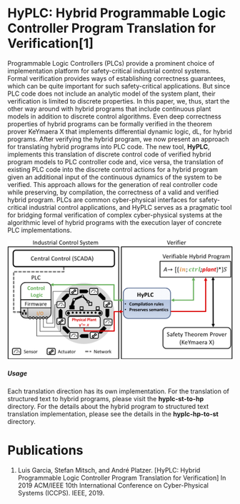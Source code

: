 # HyPLC: Hybrid Programmable Logic Controller Program Translation for Verification[1]
Programmable Logic Controllers (PLCs) provide a prominent choice of implementation platform for safety-critical industrial control systems. Formal verification provides ways of establishing correctness guarantees, which can be quite important for such safety-critical applications. But since PLC code does not include an analytic model of the system plant, their verification is limited to discrete properties. In this paper, we, thus, start the other way around with hybrid programs that include continuous plant models in addition to discrete control algorithms. Even deep correctness properties of hybrid programs can be formally verified in the theorem prover KeYmaera X that implements differential dynamic logic, dL, for hybrid programs. After verifying the hybrid program, we now present an approach for translating hybrid programs into PLC code. The new tool, **HyPLC**, implements this translation of discrete control code of verified hybrid program models to PLC controller code and, vice versa, the translation of existing PLC code into the discrete control actions for a hybrid program given an additional input of the continuous dynamics of the system to be verified. This approach allows for the generation of real controller code while preserving, by compilation, the correctness of a valid and verified hybrid program. PLCs are common cyber-physical interfaces for safety-critical industrial control applications, and HyPLC serves as a pragmatic tool for bridging formal verification of complex cyber-physical systems at the algorithmic level of hybrid programs with the execution layer of concrete PLC implementations.

![HyPLC System Overview](./docs/figures/hyplc-overview.jpg)

##### Usage
Each translation direction has its own implementation. For the translation of structured text to hybrid programs, please visit the **hyplc-st-to-hp** directory. For the details about the hybrid program to structured text translation implementation, please see the details in the **hyplc-hp-to-st** directory.


Publications
============
1. Luis Garcia, Stefan Mitsch, and André Platzer.
[HyPLC: Hybrid Programmable Logic Controller Program Translation for Verification]
In 2019 ACM/IEEE 10th International Conference on Cyber-Physical Systems (ICCPS). IEEE, 2019.
